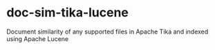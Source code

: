 # doc-sim-tika-lucene
Document similarity of any supported files in Apache Tika and indexed using Apache Lucene
